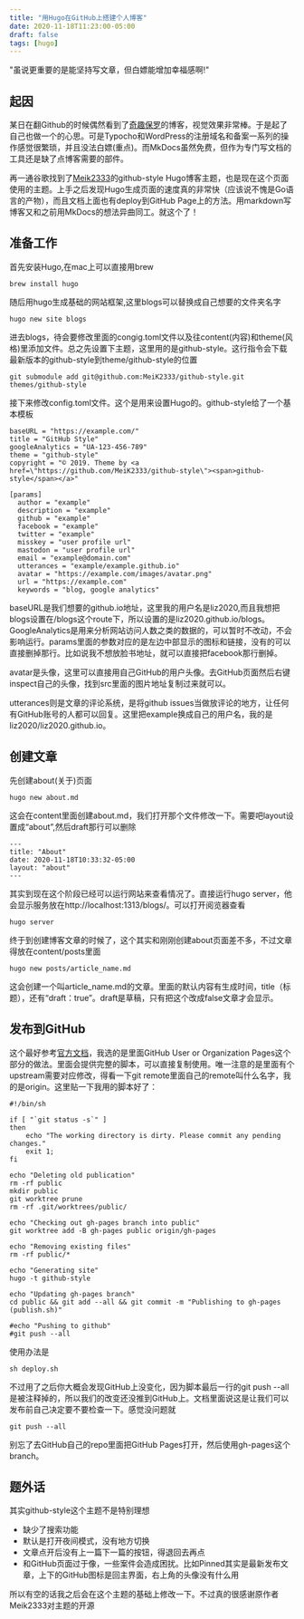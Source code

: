 ```yaml
---
title: "用Hugo在GitHub上搭建个人博客"
date: 2020-11-18T11:23:00-05:00
draft: false
tags: [hugo]
---
```

"虽说更重要的是能坚持写文章，但白嫖能增加幸福感啊!"
<!--more-->
## 起因
某日在翻Github的时候偶然看到了[奇趣保罗](https://paul.ren/)的博客，视觉效果非常棒。于是起了自己也做一个的心思。可是Typocho和WordPress的注册域名和备案一系列的操作感觉很繁琐，并且没法白嫖(重点)。而MkDocs虽然免费，但作为专门写文档的工具还是缺了点博客需要的部件。

再一通谷歌找到了[Meik2333](https://github.com/MeiK2333)的github-style Hugo博客主题，也是现在这个页面使用的主题。上手之后发现Hugo生成页面的速度真的非常快（应该说不愧是Go语言的产物），而且文档上面也有deploy到GitHub Page上的方法。用markdown写博客又和之前用MkDocs的想法异曲同工。就这个了！

## 准备工作
首先安装Hugo,在mac上可以直接用brew
```
brew install hugo
```
随后用hugo生成基础的网站框架,这里blogs可以替换成自己想要的文件夹名字
```
hugo new site blogs
```
进去blogs，待会要修改里面的congig.toml文件以及往content(内容)和theme(风格)里添加文件。总之先设置下主题，这里用的是github-style。这行指令会下载最新版本的github-style到theme/github-style的位置
```
git submodule add git@github.com:MeiK2333/github-style.git themes/github-style
```
接下来修改config.toml文件。这个是用来设置Hugo的。github-style给了一个基本模板
```
baseURL = "https://example.com/"
title = "GitHub Style"
googleAnalytics = "UA-123-456-789"
theme = "github-style"
copyright = "© 2019. Theme by <a href=\"https://github.com/MeiK2333/github-style\"><span>github-style</span></a>"

[params]
  author = "example"
  description = "example"
  github = "example"
  facebook = "example"
  twitter = "example"
  misskey = "user profile url"
  mastodon = "user profile url"
  email = "example@domain.com"
  utterances = "example/example.github.io"
  avatar = "https://example.com/images/avatar.png"
  url = "https://example.com"
  keywords = "blog, google analytics"
```
baseURL是我们想要的github.io地址，这里我的用户名是liz2020,而且我想把blogs设置在/blogs这个route下，所以设置的是liz2020.github.io/blogs。GoogleAnalytics是用来分析网站访问人数之类的数据的，可以暂时不改动，不会影响运行。params里面的参数对应的是左边中部显示的图标和链接，没有的可以直接删掉那行。比如说我不想放脸书地址，就可以直接把facebook那行删掉。

avatar是头像，这里可以直接用自己GitHub的用户头像。去GitHub页面然后右键inspect自己的头像，找到src里面的图片地址复制过来就可以。

utterances则是文章的评论系统，是将github issues当做放评论的地方，让任何有GitHub账号的人都可以回复。这里把example换成自己的用户名，我的是liz2020/liz2020.github.io。

## 创建文章
先创建about(关于)页面
```
hugo new about.md
```
这会在content里面创建about.md，我们打开那个文件修改一下。需要吧layout设置成“about”,然后draft那行可以删除
```
---
title: "About"
date: 2020-11-18T10:33:32-05:00
layout: "about"
---
```
其实到现在这个阶段已经可以运行网站来查看情况了。直接运行hugo server，他会显示服务放在http://localhost:1313/blogs/。可以打开阅览器查看
```
hugo server
```
终于到创建博客文章的时候了，这个其实和刚刚创建about页面差不多，不过文章得放在content/posts里面
```
hugo new posts/article_name.md
```
这会创建一个叫article_name.md的文章。里面的默认内容有生成时间，title（标题），还有“draft：true”。draft是草稿，只有把这个改成false文章才会显示。

## 发布到GitHub
这个最好参考[官方文档](https://gohugo.io/hosting-and-deployment/hosting-on-github/)，我选的是里面GitHub User or Organization Pages这个部分的做法。里面会提供完整的脚本，可以直接复制使用。唯一注意的是里面有个upstream需要对应修改，得看一下git remote里面自己的remote叫什么名字，我的是origin。这里贴一下我用的脚本好了：
```
#!/bin/sh

if [ "`git status -s`" ]
then
    echo "The working directory is dirty. Please commit any pending changes."
    exit 1;
fi

echo "Deleting old publication"
rm -rf public
mkdir public
git worktree prune
rm -rf .git/worktrees/public/

echo "Checking out gh-pages branch into public"
git worktree add -B gh-pages public origin/gh-pages

echo "Removing existing files"
rm -rf public/*

echo "Generating site"
hugo -t github-style

echo "Updating gh-pages branch"
cd public && git add --all && git commit -m "Publishing to gh-pages (publish.sh)"

#echo "Pushing to github"
#git push --all
```
使用办法是
```
sh deploy.sh
```
不过用了之后你大概会发现GitHub上没变化，因为脚本最后一行的git push --all是被注释掉的，所以我们的改变还没推到GitHub上。文档里面说这是让我们可以发布前自己决定要不要检查一下。感觉没问题就
```
git push --all
```
别忘了去GitHub自己的repo里面把GitHub Pages打开，然后使用gh-pages这个branch。

## 题外话
其实github-style这个主题不是特别理想
- 缺少了搜索功能
- 默认是打开夜间模式，没有地方切换
- 文章点开后没有上一篇下一篇的按钮，得退回去再点
- 和GitHub页面过于像，一些案件会造成困扰。比如Pinned其实是最新发布文章，上下的GitHub图标是回主界面，右上角的头像没有什么用

所以有空的话我之后会在这个主题的基础上修改一下。不过真的很感谢原作者Meik2333对主题的开源